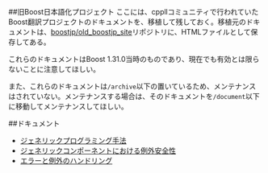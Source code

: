 ##旧Boost日本語化プロジェクト
ここには、cppllコミュニティで行われていたBoost翻訳プロジェクトのドキュメントを、移植して残しておく。移植元のドキュメントは、[boostjp/old_boostjp_site](https://github.com/boostjp/old_boostjp_site)リポジトリに、HTMLファイルとして保存してある。

これらのドキュメントはBoost 1.31.0当時のものであり、現在でも有効とは限らないことに注意してほしい。

また、これらのドキュメントは`/archive`以下の置いているため、メンテナンスはされていない。メンテナンスする場合は、そのドキュメントを`/document`以下に移動してメンテナンスしてほしい。

##ドキュメント
- [ジェネリックプログラミング手法](./boost_docs/document/generic_programming.md)
- [ジェネリックコンポーネントにおける例外安全性](./boost_docs/document/generic_exception_safety.md)
- [エラーと例外のハンドリング](./boost_docs/document/error_handling.md)


